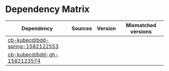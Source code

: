 # Dependency Matrix

Dependency | Sources | Version | Mismatched versions
---------- | ------- | ------- | -------------------
[cb-kubecd/bdd-spring-1582122553](https://github.com/cb-kubecd/bdd-spring-1582122553.git) |  | []() | 
[cb-kubecd/bdd-gh-1582123574](https://github.com/cb-kubecd/bdd-gh-1582123574.git) |  | []() | 

